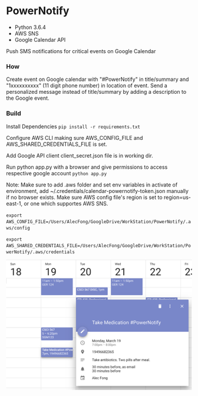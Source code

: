 # PowerNotify

* Python 3.6.4
* AWS SNS
* Google Calendar API

Push SMS notifications for critical events on Google Calendar

### How

Create event on Google calendar with "#PowerNotify" in title/summary and "1xxxxxxxxxx" (11 digit phone number) in location of event. Send a personalized message instead of title/summary by adding a description to the Google event.

### Build

Install Dependencies
`pip install -r requirements.txt`

Configure AWS CLI making sure AWS_CONFIG_FILE and AWS_SHARED_CREDENTIALS_FILE is set.

Add Google API client client_secret.json file is in working dir.

Run python app.py with a browser and give permissions to access respective google account
`python app.py`

Note: Make sure to add .aws folder and set env variables in activate of environment, add ~/.credentials/calendar-powernotify-token.json manually if no browser exists. Make sure AWS config file's region is set to region=us-east-1, or one which supportes AWS SNS.

`export AWS_CONFIG_FILE=/Users/AlecFong/GoogleDrive/WorkStation/PowerNotify/.aws/config`

`export AWS_SHARED_CREDENTIALS_FILE=/Users/AlecFong/GoogleDrive/WorkStation/PowerNotify/.aws/credentials`

![screen shot](https://raw.githubusercontent.com/theFong/PowerNotify/master/Screen%20Shot%202018-03-17%20at%203.40.12%20PM.png)
